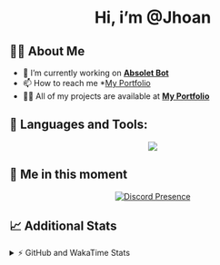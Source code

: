 <h1 align="center">Hi, i’m @Jhoan</h1>

## 🙋‍♂️ About Me

- 🔭 I’m currently working on **[Absolet Bot](https://strider.cloud)**
- 📫 How to reach me *[My Portfolio](https://jhoan.me/contact)
- 👨‍💻 All of my projects are available at **[My Portfolio](https://jhoan.me)**

## 🚀 Languages and Tools:
<p align="center">
  <a href="https://skillicons.dev">
    <img src="https://skillicons.dev/icons?i=js,ts,html,css,bootstrap,nodejs,express,vscode,neovim,vim,atom,cloudflare,git,github,discord,bots,linux,mongodb,nginx,redis,wordpress,heroku&perline=11" />
  </a>
</p>
  
## 👤 Me in this moment
<p align="center">
    <a href="https://discord.com/users/612460795124776960" target="_blank" rel="nofollow">
        <img src="https://lanyard-profile-readme.vercel.app/api/612460795124776960?idleMessage=Probably%20coding%20Absolet..." alt="Discord Presence" align="center">
    </a>
</p>

## 📈 Additional Stats
<details>
    <summary>⚡ GitHub and WakaTime Stats</summary>
    <br/>

<!--START_SECTION:waka-->
![Code Time](http://img.shields.io/badge/Code%20Time-637%20hrs%205%20mins-blue)

**🐱 My GitHub Data** 

> 📦 180.7 kB Used in GitHub's Storage 
 > 
> 🏆 161 Contributions in the Year 2023
 > 
> 💼 Opted to Hire
 > 
> 📜 4 Public Repositories 
 > 
> 🔑 42 Private Repositories 
 > 
**I'm an Early 🐤** 

```text
🌞 Morning                200 commits         ██░░░░░░░░░░░░░░░░░░░░░░░   07.97 % 
🌆 Daytime                1172 commits        ████████████░░░░░░░░░░░░░   46.69 % 
🌃 Evening                1022 commits        ██████████░░░░░░░░░░░░░░░   40.72 % 
🌙 Night                  116 commits         █░░░░░░░░░░░░░░░░░░░░░░░░   04.62 % 
```
📅 **I'm Most Productive on Saturday** 

```text
Monday                   378 commits         ████░░░░░░░░░░░░░░░░░░░░░   15.06 % 
Tuesday                  417 commits         ████░░░░░░░░░░░░░░░░░░░░░   16.61 % 
Wednesday                397 commits         ████░░░░░░░░░░░░░░░░░░░░░   15.82 % 
Thursday                 219 commits         ██░░░░░░░░░░░░░░░░░░░░░░░   08.73 % 
Friday                   301 commits         ███░░░░░░░░░░░░░░░░░░░░░░   11.99 % 
Saturday                 506 commits         █████░░░░░░░░░░░░░░░░░░░░   20.16 % 
Sunday                   292 commits         ███░░░░░░░░░░░░░░░░░░░░░░   11.63 % 
```


📊 **This Week I Spent My Time On** 

```text
🕑︎ Time Zone: America/Bogota

💬 Programming Languages: 
No Activity Tracked This Week

🔥 Editors: 
No Activity Tracked This Week

🐱‍💻 Projects: 
No Activity Tracked This Week

💻 Operating System: 
No Activity Tracked This Week
```

**I Mostly Code in JavaScript** 

```text
JavaScript               17 repos            ██████████████░░░░░░░░░░░   54.84 % 
TypeScript               6 repos             █████░░░░░░░░░░░░░░░░░░░░   19.35 % 
Java                     3 repos             ██░░░░░░░░░░░░░░░░░░░░░░░   09.68 % 
EJS                      2 repos             ██░░░░░░░░░░░░░░░░░░░░░░░   06.45 % 
SCSS                     1 repo              █░░░░░░░░░░░░░░░░░░░░░░░░   03.23 % 
```




 Last Updated on 26/04/2023 20:35:05 UTC
<!--END_SECTION:waka-->
</details>
